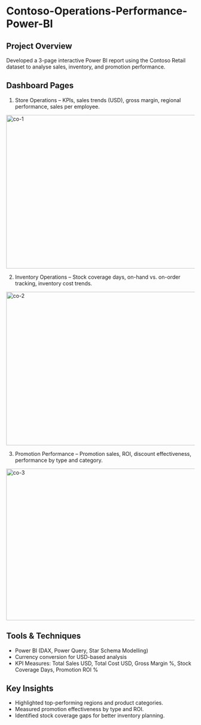 # Contoso-Operations-Performance-Power-BI

## Project Overview
Developed a 3-page interactive Power BI report using the Contoso Retail dataset to analyse sales, inventory, and promotion performance.

## Dashboard Pages
1. Store Operations – KPIs, sales trends (USD), gross margin, regional performance, sales per employee.
<img width="740" height="409" alt="co-1" src="https://github.com/user-attachments/assets/3272bae3-e491-4cb4-aac3-e263d1c07700" />

2. Inventory Operations – Stock coverage days, on-hand vs. on-order tracking, inventory cost trends.
<img width="932" height="409" alt="co-2" src="https://github.com/user-attachments/assets/4bb3bf7e-d22c-460e-8218-99d32a90061e" />

3. Promotion Performance – Promotion sales, ROI, discount effectiveness, performance by type and category.
<img width="934" height="404" alt="co-3" src="https://github.com/user-attachments/assets/c867322f-256c-4165-a216-2f14fc6a617a" />

## Tools & Techniques
- Power BI (DAX, Power Query, Star Schema Modelling)
- Currency conversion for USD-based analysis
- KPI Measures: Total Sales USD, Total Cost USD, Gross Margin %, Stock Coverage Days, Promotion ROI %

## Key Insights
- Highlighted top-performing regions and product categories.
- Measured promotion effectiveness by type and ROI.
- Identified stock coverage gaps for better inventory planning.
